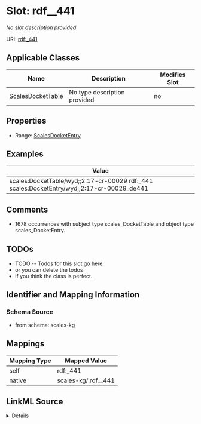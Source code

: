 

# Slot: rdf__441


_No slot description provided_





URI: [rdf:_441](http://www.w3.org/1999/02/22-rdf-syntax-ns#_441)



<!-- no inheritance hierarchy -->





## Applicable Classes

| Name | Description | Modifies Slot |
| --- | --- | --- |
| [ScalesDocketTable](../classes/ScalesDocketTable.md) | No type description provided |  no  |







## Properties

* Range: [ScalesDocketEntry](../classes/ScalesDocketEntry.md)






## Examples

| Value |
| --- |
| scales:DocketTable/wyd;;2:17-cr-00029 rdf:_441 scales:DocketEntry/wyd;;2:17-cr-00029_de441 |

## Comments

* 1678 occurrences with subject type scales_DocketTable and object type scales_DocketEntry.

## TODOs

* TODO -- Todos for this slot go here
* or you can delete the todos
* if you think the class is perfect.

## Identifier and Mapping Information







### Schema Source


* from schema: scales-kg




## Mappings

| Mapping Type | Mapped Value |
| ---  | ---  |
| self | rdf:_441 |
| native | scales-kg/:rdf__441 |




## LinkML Source

<details>
```yaml
name: rdf__441
description: No slot description provided
todos:
- TODO -- Todos for this slot go here
- or you can delete the todos
- if you think the class is perfect.
comments:
- 1678 occurrences with subject type scales_DocketTable and object type scales_DocketEntry.
examples:
- value: scales:DocketTable/wyd;;2:17-cr-00029 rdf:_441 scales:DocketEntry/wyd;;2:17-cr-00029_de441
from_schema: scales-kg
rank: 1000
slot_uri: rdf:_441
alias: rdf__441
domain_of:
- scales_DocketTable
range: scales_DocketEntry

```
</details>